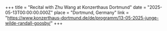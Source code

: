+++
title = "Recital with Zhu Wang at Konzerthaus Dortmund"
date = "2025-05-13T00:00:00.000Z"
place = "Dortmund, Germany"
link = "https://www.konzerthaus-dortmund.de/de/programm/13-05-2025-junge-wilde-randall-goosby/"
+++




